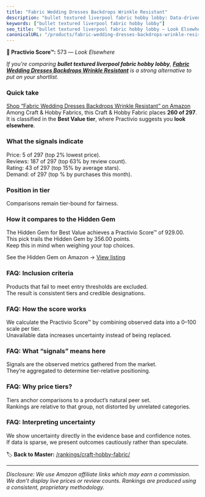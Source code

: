 ```yaml
---
title: "Fabric Wedding Dresses Backdrops Wrinkle Resistant"
description: "bullet textured liverpool fabric hobby lobby: Data-driven ranking using the Practivio Score™. Positioned by quality, value, demand, findability, momentum."
keywords: ["bullet textured liverpool fabric hobby lobby"]
seo_title: "bullet textured liverpool fabric hobby lobby — Look Elsewhere (2025)"
canonicalURL: "/products/fabric-wedding-dresses-backdrops-wrinkle-resistant-B0FDQ36SP8/"
---
```


**🚫 Practivio Score™:** 573 — _Look Elsewhere_


*If you're comparing **bullet textured liverpool fabric hobby lobby**, **[Fabric Wedding Dresses Backdrops Wrinkle Resistant](https://www.amazon.com/dp/B0FDQ36SP8?tag=practivio-20)** is a strong alternative to put on your shortlist.*
### Quick take
[Shop “Fabric Wedding Dresses Backdrops Wrinkle Resistant” on Amazon](https://www.amazon.com/dp/B0FDQ36SP8?tag=practivio-20)
Among Craft & Hobby Fabrics, this Craft & Hobby Fabric places **260 of 297**.  
It is classified in the **Best Value tier**, where Practivio suggests you **look elsewhere**.

### What the signals indicate
Price: 5 of 297 (top 2% lowest price).  
Reviews: 187 of 297 (top 63% by review count).  
Rating: 43 of 297 (top 15% by average stars).  
Demand:  of 297 (top % by purchases this month).

### Position in tier
Comparisons remain tier-bound for fairness.

### How it compares to the Hidden Gem
The Hidden Gem for Best Value achieves a Practivio Score™ of 929.00.  
This pick trails the Hidden Gem by 356.00 points.  
Keep this in mind when weighing your top choices.  

See the Hidden Gem on Amazon → [View listing](https://www.amazon.com/dp/B08DHDZKGS?tag=practivio-20)

### FAQ: Inclusion criteria
Products that fail to meet entry thresholds are excluded.  
The result is consistent tiers and credible designations.

### FAQ: How the score works
We calculate the Practivio Score™ by combining observed data into a 0–100 scale per tier.  
Unavailable data increases uncertainty instead of being replaced.

### FAQ: What “signals” means here
Signals are the observed metrics gathered from the market.  
They’re aggregated to determine tier-relative positioning.

### FAQ: Why price tiers?
Tiers anchor comparisons to a product’s natural peer set.  
Rankings are relative to that group, not distorted by unrelated categories.

### FAQ: Interpreting uncertainty
We show uncertainty directly in the evidence base and confidence notes.  
If data is sparse, we present outcomes cautiously rather than speculate.


🏷️ **Back to Master:** [/rankings/craft-hobby-fabric/](/rankings/craft-hobby-fabric/)

---
_Disclosure: We use Amazon affiliate links which may earn a commission. We don’t display live prices or review counts. Rankings are produced using a consistent, proprietary methodology._

